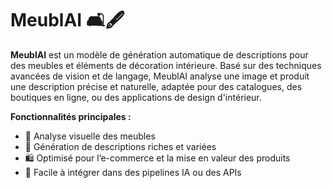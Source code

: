 # MeublAI 🛋️🖋️  
**MeublAI** est un modèle de génération automatique de descriptions pour des meubles et éléments de décoration intérieure. Basé sur des techniques avancées de vision et de langage, MeublAI analyse une image et produit une description précise et naturelle, adaptée pour des catalogues, des boutiques en ligne, ou des applications de design d'intérieur.  

**Fonctionnalités principales :**  
- 📸 Analyse visuelle des meubles  
- 📝 Génération de descriptions riches et variées  
- 🛍️ Optimisé pour l’e-commerce et la mise en valeur des produits  
- 🔧 Facile à intégrer dans des pipelines IA ou des APIs
